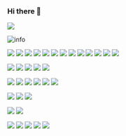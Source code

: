 ### Hi there 👋

![](https://visitor-badge.glitch.me/badge?page_id=zycooper.readme)

![info](https://github-readme-stats.vercel.app/api?username=zycooper&show_icons=true&count_private=true&hide=prs&theme=default_repocard)

![](https://img.shields.io/badge/-.Net-512BD4?style=flat-square&logo=.net&logoColor=ffffff)
![](https://img.shields.io/badge/-C%23-512BD4?style=flat-square&logo=c-sharp&logoColor=ffffff)
![](https://img.shields.io/badge/-SQL-003B57?style=flat-square&logo=microsoft-sql-server&logoColor=ffffff)
![](https://img.shields.io/badge/-Angular-DD0031?style=flat-square&logo=angular&logoColor=ffffff)
![](https://img.shields.io/badge/-JavaScript-F7DF1E?style=flat-square&logo=JavaScript&logoColor=ffffff)
![](https://img.shields.io/badge/-TypeScript-3178C6?style=flat-square&logo=TypeScript&logoColor=ffffff)
![](https://img.shields.io/badge/-HTML-E34F26?style=flat-square&logo=HTML5&logoColor=ffffff)
![](https://img.shields.io/badge/-CSS-1572B6?style=flat-square&logo=css3&logoColor=ffffff)
![](https://img.shields.io/badge/-PHP-777BB4?style=flat-square&logo=PHP&logoColor=ffffff)
![](https://img.shields.io/badge/-Python-3776AB?style=flat-square&logo=Python&logoColor=ffffff)
![](https://img.shields.io/badge/-Java-007396?style=flat-square&logo=java&logoColor=ffffff)
![](https://img.shields.io/badge/-jQuery-0769AD?style=flat-square&logo=jQuery&logoColor=ffffff)
![](https://img.shields.io/badge/-Bootstrap-7952B3?style=flat-square&logo=Bootstrap&logoColor=ffffff)

![](https://img.shields.io/badge/-Visual%20Studio-5C2D91?style=flat-square&logo=visual-studio&logoColor=ffffff)
![](https://img.shields.io/badge/-Visual%20Studio%20Code-007ACC?style=flat-square&logo=visual-studio-code&logoColor=ffffff)
![](https://img.shields.io/badge/-Vim-019733?style=flat-square&logo=vim&logoColor=ffffff)
![](https://img.shields.io/badge/-Sublime%20Text-FF9800?style=flat-square&logo=sublime-text&logoColor=ffffff)
![](https://img.shields.io/badge/-Postman-FF6C37?style=flat-square&logo=Postman&logoColor=ffffff)

![](https://img.shields.io/badge/-Windows-0078D6?style=flat-square&logo=windows&logoColor=ffffff)
![](https://img.shields.io/badge/-Excel-217346?style=flat-square&logo=microsoft-Excel&logoColor=ffffff)
![](https://img.shields.io/badge/-Access-A4373A?style=flat-square&logo=microsoft-access&logoColor=ffffff)
![](https://img.shields.io/badge/-SQL-CC2927?style=flat-square&logo=microsoft-sql-server&logoColor=ffffff)
![](https://img.shields.io/badge/-Oracle-F80000?style=flat-square&logo=Oracle&logoColor=ffffff)
![](https://img.shields.io/badge/-Power%20BI-F2C811?style=flat-square&logo=power-bi&logoColor=ffffff)

![](https://img.shields.io/badge/-Git-F05032?style=flat-square&logo=Git&logoColor=ffffff)
![](https://img.shields.io/badge/-GitHub-181717?style=flat-square&logo=GitHub&logoColor=ffffff)
![](https://img.shields.io/badge/-TFS-6264A7?style=flat-square&logo=microsoft-teams&logoColor=ffffff)

![](https://img.shields.io/badge/-Google%20Analytics-E37400?style=flat-square&logo=google-analytics&logoColor=ffffff)
![](https://img.shields.io/badge/-Adobe%20Analytics-FF0000?style=flat-square&logo=adobe&logoColor=ffffff)

![](https://img.shields.io/badge/-LeetCode-FFA116?style=flat-square&logo=LeetCode&logoColor=ffffff)
![](https://img.shields.io/badge/-Font%20Awesome-339AF0?style=flat-square&logo=Font-Awesome&logoColor=ffffff)
![](https://img.shields.io/badge/-Google%20Keep-FFBB00?style=flat-square&logo=google-keep&logoColor=ffffff)
![](https://img.shields.io/badge/-Evernote-00A82D?style=flat-square&logo=Evernote&logoColor=ffffff)
![](https://img.shields.io/badge/-OneNote-7719AA?style=flat-square&logo=microsoft-onenote&logoColor=ffffff)

















<!--
**zycooper/zycooper** is a ✨ _special_ ✨ repository because its `README.md` (this file) appears on your GitHub profile.

Here are some ideas to get you started:

- 🔭 I’m currently working on ...
- 🌱 I’m currently learning ...
- 👯 I’m looking to collaborate on ...
- 🤔 I’m looking for help with ...
- 💬 Ask me about ...
- 📫 How to reach me: ...
- 😄 Pronouns: ...
- ⚡ Fun fact: ...
-->
